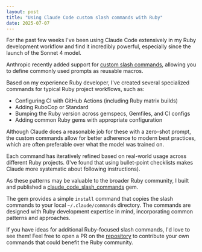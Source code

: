 ```yaml
---
layout: post
title: "Using Claude Code custom slash commands with Ruby"
date: 2025-07-07
---
```

For the past few weeks I've been using Claude Code extensively in my Ruby development workflow and find it incredibly powerful, especially since the launch of the Sonnet 4 model.

Anthropic recently added support for [custom slash commands][1], allowing you to define commonly used prompts as reusable macros.

Based on my experience Ruby developer, I've created several specialized commands for typical Ruby project workflows, such as:

* Configuring CI with GitHub Actions (including Ruby matrix builds)
* Adding RuboCop or Standard
* Bumping the Ruby version across gemspecs, Gemfiles, and CI configs
* Adding common Ruby gems with appropriate configuration

Although Claude does a reasonable job for these with a zero-shot prompt, the custom commands allow for better adherence to modern best practices, which are often preferable over what the model was trained on.

Each command has iteratively refined based on real-world usage across different Ruby projects. (I've found that using bullet-point checklists makes Claude more systematic about following instructions).

As these patterns may be valuable to the broader Ruby community, I built and published a [claude_code_slash_commands][2] gem.

The gem provides a simple `install` command that copies the slash commands to your local `~/.claude/commands` directory. The commands are designed with Ruby development expertise in mind, incorporating common patterns and approaches.

If you have ideas for additional Ruby-focused slash commands, I'd love to see them! Feel free to open a PR on the [repository][2] to contribute your own commands that could benefit the Ruby community.

[1]: https://docs.anthropic.com/en/docs/claude-code/slash-commands#custom-slash-commands
[2]: https://github.com/andyw8/claude_code_slash_commands
